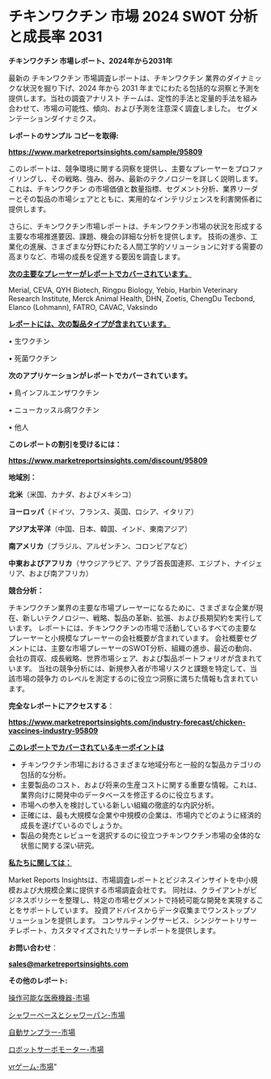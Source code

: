 # チキンワクチン 市場 2024 SWOT 分析と成長率 2031

<strong>チキンワクチン 市場レポート、2024年から2031年</strong>

最新の チキンワクチン 市場調査レポートは、チキンワクチン 業界のダイナミックな状況を掘り下げ、2024 年から 2031 年までにわたる包括的な洞察と予測を提供します。当社の調査アナリスト チームは、定性的手法と定量的手法を組み合わせて、市場の可能性、傾向、および予測を注意深く調査しました。 セグメンテーションダイナミクス。



<strong>レポートのサンプル コピーを取得:</strong> <a href=https://www.marketreportsinsights.com/sample/95809>

<strong><u>https://www.marketreportsinsights.com/sample/95809</u></strong></a>

このレポートは、競争環境に関する洞察を提供し、主要なプレーヤーをプロファイリングし、その戦略、強み、弱み、最新のテクノロジーを詳しく説明します。 これは、チキンワクチン の市場価値と数量指標、セグメント分析、業界リーダーとその製品の市場シェアとともに、実用的なインテリジェンスを利害関係者に提供します。

さらに、チキンワクチン市場レポートは、チキンワクチン市場の状況を形成する主要な市場推進要因、課題、機会の詳細な分析を提供します。 技術の進歩、工業化の進展、さまざまな分野にわたる人間工学的ソリューションに対する需要の高まりなど、市場の成長を促進する要因を調査します。



<strong><u>次の主要なプレーヤーがレポートでカバーされています。</u></strong>

Merial, CEVA, QYH Biotech, Ringpu Biology, Yebio, Harbin Veterinary Research Institute, Merck Animal Health, DHN, Zoetis, ChengDu Tecbond, Elanco (Lohmann), FATRO, CAVAC, Vaksindo



<strong><u><b>レポートには、次の製品タイプが含まれています。</b></u></strong>

• 生ワクチン

• 死菌ワクチン



<strong><b>次のアプリケーションがレポートでカバーされています。</b></strong>

• 鳥インフルエンザワクチン

• ニューカッスル病ワクチン

• 他人



<strong><b>このレポートの割引を受けるには：</b></strong><a href=https://www.marketreportsinsights.com/discount/95809>

<strong><u>https://www.marketreportsinsights.com/discount/95809</u></strong></a>



<strong>地域別：</strong>



<strong>北米</strong>（米国、カナダ、およびメキシコ）



<strong>ヨーロッパ</strong>（ドイツ、フランス、英国、ロシア、イタリア）



<strong>アジア太平洋</strong>（中国、日本、韓国、インド、東南アジア）



<strong>南アメリカ</strong>（ブラジル、アルゼンチン、コロンビアなど）



<strong>中東およびアフリカ</strong>（サウジアラビア、アラブ首長国連邦、エジプト、ナイジェリア、および南アフリカ）



<strong>競合分析：</strong>

チキンワクチン業界の主要な市場プレーヤーになるために、さまざまな企業が現在、新しいテクノロジー、戦略、製品の革新、拡張、および長期契約を実行しています。 レポートには、チキンワクチンの市場で活動しているすべての主要なプレーヤーと小規模なプレーヤーの会社概要が含まれています。 会社概要セグメントには、主要な市場プレーヤーのSWOT分析、組織の進歩、最近の動向、会社の買収、成長戦略、世界市場シェア、および製品ポートフォリオが含まれています。 当社の競争分析には、新規参入者が市場リスクと課題を特定して、当該市場の競争力 のレベルを測定するのに役立つ洞察に満ちた情報も含まれています。



<strong>完全なレポートにアクセスする</strong>：

<a href=https://www.marketreportsinsights.com/industry-forecast/chicken-vaccines-industry-95809>

<strong><u>https://www.marketreportsinsights.com/industry-forecast/chicken-vaccines-industry-95809</u></strong></a>



<strong><u><b>このレポートでカバーされているキーポイントは</b></u></strong>
<ul>
  <li>チキンワクチン市場におけるさまざまな地域分布と一般的な製品カテゴリの包括的な分析。</li>
  <li>主要製品のコスト、および将来の生産コストに関する重要な情報。これは、業界向けに開発中のデータベースを修正するのに役立ちます。</li>
  <li>市場への参入を検討している新しい組織の徹底的な内訳分析。</li>
  <li>正確には、最も大規模な企業や中規模の企業は、市場内でどのように経済的成長を遂げているのでしょうか。</li>
  <li>製品の発売とレビューを選択するのに役立つチキンワクチン市場の全体的な状態に関する深い研究。</li>
</ul>


<strong><u><b>私たちに関しては：</b></u></strong>

Market Reports Insightsは、市場調査レポートとビジネスインサイトを中小規模および大規模企業に提供する市場調査会社です。 同社は、クライアントがビジネスポリシーを整理し、特定の市場セグメントで持続可能な開発を実現することをサポートしています。 投資アドバイスからデータ収集までワンストップソリューションを提供します。 コンサルティングサービス、シンジケートリサーチレポート、カスタマイズされたリサーチレポートを提供します。



<strong><b>お問い合わせ</b></strong>：

<a href=mailto:sales@marketreportsinsights.com>

<strong><u>sales@marketreportsinsights.com</u></strong></a>



<strong>その他のレポート:</strong>

<a href=https://www.linkedin.com/pulse/操作可能な医療機器-市場-2023-swot-分析と成長率-2030-gb7of/>操作可能な医療機器-市場</a>

<a href=https://www.linkedin.com/pulse/シャワーベースとシャワーパン-市場-2023-総合分析と事業成長戦略-2030-0hbnc/>シャワーベースとシャワーパン-市場</a>

<a href=https://www.linkedin.com/pulse/自動サンプラー-市場-2023-推進要因と成長機会-2030-data-dive-discoveries-24-analysis-ygnuf/>自動サンプラー-市場</a>

<a href=https://www.linkedin.com/pulse/ロボットサーボモーター-市場-2023-競争分析と事業成長-2030-3lklf/>ロボットサーボモーター-市場</a>

<a href=https://www.linkedin.com/pulse/vrゲーム-市場-2023-推進要因と成長機会-2030-data-dive-discoveries-24-analysis-kbzpf/>vrゲーム-市場</a>"
